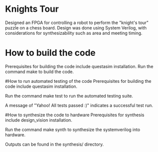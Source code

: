 # Knights Tour
Designed an FPGA for controlling a robot to perform the "knight's tour" puzzle on a chess board. 
Design was done using System Verilog, with considerations for synthesizability such as area and meeting timing. 

# How to build the code
Prerequisites for building the code include questasim installation.
Run the command make to build the code.

#How to run automated testing of the code
Prerequisites for building the code include questasim installation.

Run the command make test to run the automated testing suite.

A message of "Yahoo! All tests passed :)" indicates a successful test run.

#How to synthesize the code to hardware
Prerequisites for synthesis include design_vision installation.

Run the command make synth to synthesize the systemverilog into hardware.

Outputs can be found in the synthesis/ directory.
